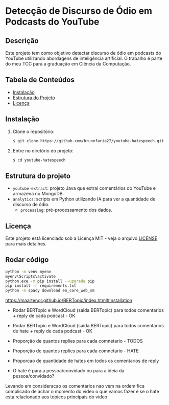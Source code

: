 # Detecção de Discurso de Ódio em Podcasts do YouTube

## Descrição
Este projeto tem como objetivo detectar discurso de ódio em podcasts do YouTube utilizando abordagens de inteligência artificial. O trabalho é parte do meu TCC para a graduação em Ciência da Computação.

## Tabela de Conteúdos
- [Instalação](#instalação)
- [Estrutura do Projeto](#estrutura-do-projeto)
- [Licença](#licença)

## Instalação
1. Clone o repositório:
    ```bash
    $ git clone https://github.com/brunofaria27/youtube-hatespeech.git
    ```
2. Entre no diretório do projeto:
    ```bash
    $ cd youtube-hatespeech
    ```

## Estrutura do projeto
- `youtube-extract`: projeto Java que extrai comentários do YouTube e armazena no MongoDB.
- `analytics`: scripts em Python utilizando IA para ver a quantidade de discurso de ódio.
    - `processing`: pré-processamento dos dados.

## Licença
Este projeto está licenciado sob a Licença MIT - veja o arquivo [LICENSE](https://github.com/brunofaria27/youtube-hatespeech/blob/main/LICENSE) para mais detalhes.

## Rodar código
```bash
python -m venv myenv
myenv\Scripts\activate
python.exe -m pip install --upgrade pip
pip install -r requirements.txt
python -m spacy download en_core_web_sm
```

https://maartengr.github.io/BERTopic/index.html#installation

- Rodar BERTopic e WordCloud (saida BERTopic) para todos comentarios + reply de cada podcast - OK
- Rodar BERTopic e WordCloud (saida BERTopic) para todos comentarios de hate + reply de cada podcast - OK
- Proporção de quantos replies para cada comnetario - TODOS
- Proporção de quantos replies para cada comnetario - HATE
- Proporcao de quantidade de hates em todos os comentarios de reply

- O hate é para a pessoa/convidado ou para a ideia da pessoa/convidado?

Levando em consideracao os comentarios nao vem na ordem fica complicado de achar o momento do video o que vamos fazer é se o hate esta relacionado aos topicos principais do video